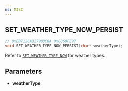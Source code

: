 ```yaml
---
ns: MISC
---
```

## SET_WEATHER_TYPE_NOW_PERSIST

```c
// 0xED712CA327900C8A 0xC869FE97
void SET_WEATHER_TYPE_NOW_PERSIST(char* weatherType);
```

Refer to [`SET_WEATHER_TYPE_NOW`](#_0x29B487C359E19889) for weather types.

## Parameters
* **weatherType**: 

